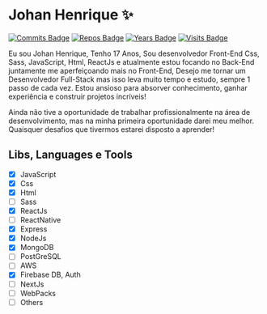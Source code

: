 # Johan Henrique :sparkles:

[![Commits Badge](https://badges.pufler.dev/commits/weekly/JohanDev6)](https://badges.pufler.dev)
[![Repos Badge](https://badges.pufler.dev/repos/JohanDev6)](https://badges.pufler.dev)
[![Years Badge](https://badges.pufler.dev/years/JohanDev6)](https://badges.pufler.dev)
[![Visits Badge](https://badges.pufler.dev/visits/JohanDev6/JohanDev6)](https://badges.pufler.dev)


Eu sou Johan Henrique, Tenho 17 Anos, Sou desenvolvedor Front-End Css, Sass, JavaScript, Html, ReactJs e atualmente estou focando no Back-End juntamente me aperfeiçoando mais no Front-End, Desejo me tornar um Desenvolvedor Full-Stack mas isso leva muito tempo e estudo, sempre 1 passo de cada vez. Estou ansioso para absorver conhecimento, ganhar experiência e construir projetos incríveis!

Ainda não tive a oportunidade de trabalhar profissionalmente na área de desenvolvimento, mas na minha primeira oportunidade darei meu melhor. Quaisquer desafios que tivermos estarei disposto a aprender!


## Libs, Languages e Tools

 - [x] JavaScript
 - [x] Css 
 - [x] Html
 - [ ] Sass
 - [x] ReactJs
 - [ ] ReactNative
 - [x] Express
 - [x] NodeJs
 - [X] MongoDB
 - [ ] PostGreSQL
 - [ ] AWS
 - [x] Firebase DB, Auth
 - [ ] NextJs
 - [ ] WebPacks
 - [ ] Others
